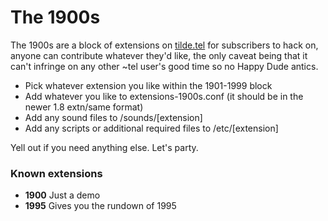# The 1900s #

The 1900s are a block of extensions on [tilde.tel](https://tilde.tel "tilde.tel") for subscribers to hack on, anyone can contribute whatever they'd like, the only caveat being that it can't infringe on any other ~tel user's good time so no Happy Dude antics.

* Pick whatever extension you like within the 1901-1999 block
* Add whatever you like to extensions-1900s.conf (it should be in the newer 1.8 extn/same format)
* Add any sound files to /sounds/[extension]
* Add any scripts or additional required files to /etc/[extension]

Yell out if you need anything else. Let's party.


### Known extensions ###
* **1900** Just a demo
* **1995** Gives you the rundown of 1995

